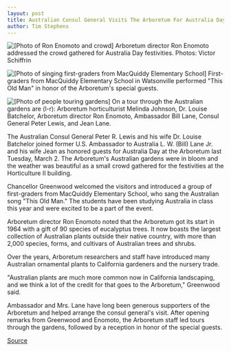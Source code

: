 ```yaml
---
layout: post
title: Australian Consul General Visits The Arboretum For Australia Day Celebration
author: Tim Stephens
---
```


![\[Photo of Ron Enomoto and crowd\]][1] Arboretum director Ron Enomoto addressed the crowd gathered for Australia Day festivities. Photos: Victor Schiffrin

![\[Photo of singing first-graders from MacQuiddy Elementary School\]][2] First-graders from MacQuiddy Elementary School in Watsonville performed "This Old Man" in honor of the Arboretum's special guests.

![\[Photo of people touring gardens\]][3] On a tour through the Australian gardens are (l-r): Arboretum horticulturist Melinda Johnson, Dr. Louise Batchelor, Arboretum director Ron Enomoto, Ambassador Bill Lane, Consul General Peter Lewis, and Jean Lane.

The Australian Consul General Peter R. Lewis and his wife Dr. Louise Batchelor joined former U.S. Ambassador to Australia L. W. (Bill) Lane Jr. and his wife Jean as honored guests for Australia Day at the Arboretum last Tuesday, March 2. The Arboretum's Australian gardens were in bloom and the weather was beautiful as a small crowd gathered for the festivities at the Horticulture II building.

Chancellor Greenwood welcomed the visitors and introduced a group of first-graders from MacQuiddy Elementary School, who sang the Australian song "This Old Man." The students have been studying Australia in class this year and were excited to be a part of the event.

Arboretum director Ron Enomoto noted that the Arboretum got its start in 1964 with a gift of 90 species of eucalyptus trees. It now boasts the largest collection of Australian plants outside their native country, with more than 2,000 species, forms, and cultivars of Australian trees and shrubs.

Over the years, Arboretum researchers and staff have introduced many Australian ornamental plants to California gardeners and the nursery trade.

"Australian plants are much more common now in California landscaping, and we think a lot of the credit for that goes to the Arboretum," Greenwood said.

Ambassador and Mrs. Lane have long been generous supporters of the Arboretum and helped arrange the consul general's visit. After opening remarks from Greenwood and Enomoto, the Arboretum staff led tours through the gardens, followed by a reception in honor of the special guests.

[1]: http://www1.ucsc.edu/oncampus/currents/98-99/art/australia1.99-03-08.jpg
[2]: http://www1.ucsc.edu/oncampus/currents/98-99/art/australia2.99-03-08.jpg
[3]: http://www1.ucsc.edu/oncampus/currents/98-99/art/australia3.99-03-08.jpg

[Source](http://www1.ucsc.edu/oncampus/currents/98-99/03-08/australia.htm "Permalink to Australia Day at the Arboretum; 03-08-99")
